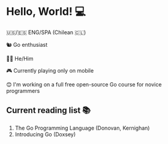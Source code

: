 # Hello, World! 💻

🇺🇸/🇪🇸 ENG/SPA (Chilean 🇨🇱)

🐿️ Go enthusiast

💁‍♂️ He/Him

🎮 Currently playing only on mobile

😊 I'm working on a full free open-source Go course for novice programmers

## Current reading list 📚

1. The Go Programming Language (Donovan, Kernighan)
2. Introducing Go (Doxsey)
